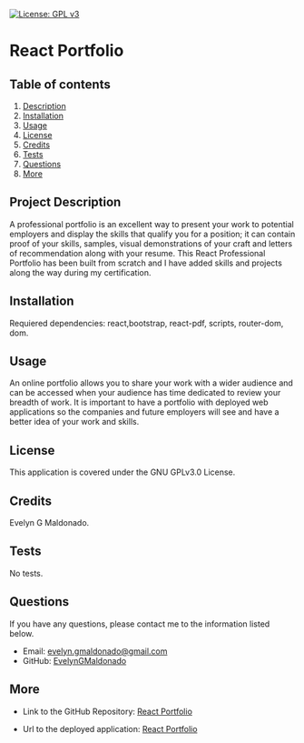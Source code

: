 [![License: GPL v3](https://img.shields.io/badge/License-GPLv3-blue.svg)](https://opensource.org/licenses/gpl-3.0)


# React Portfolio

## Table of contents
1. [Description](#description)
2. [Installation](#installation)
3. [Usage](#usage)
4. [License](#license)
5. [Credits](#credits)
6. [Tests](#tests)
7. [Questions](#questions)
8. [More](#more)

<h2 id="description"> Project Description </h2>
A professional portfolio is an excellent way to present your work to potential employers and display the skills that qualify you for a position; it can contain proof of your skills, samples, visual demonstrations of your craft and letters of recommendation along with your resume. This React Professional Portfolio has been built from scratch and I have added skills and projects along the way during my certification.

## Installation 
Requiered dependencies: react,bootstrap, react-pdf, scripts, router-dom, dom.

## Usage 
An online portfolio allows you to share your work with a wider audience and can be accessed when your audience has time dedicated to review your breadth of work. It is important to have a portfolio with deployed web applications so the companies and future employers will see and have a better idea of your work and skills.

## License 
This application is covered under the GNU GPLv3.0 License.

## Credits 
Evelyn G Maldonado.

## Tests 
No tests.

## Questions 
If you have any questions, please contact me to the information listed below.

* Email: evelyn.gmaldonado@gmail.com
* GitHub: [EvelynGMaldonado](https://github.com/EvelynGMaldonado)

## More

* Link to the GitHub Repository:
[React Portfolio](https://github.com/EvelynGMaldonado/evelyngm_portfolio)

* Url to the deployed application:
[React Portfolio](https://evelyngmaldonado-portfolio.herokuapp.com/)
